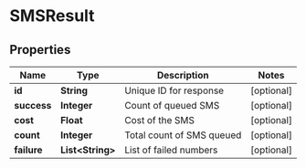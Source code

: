 
# SMSResult

## Properties
Name | Type | Description | Notes
------------ | ------------- | ------------- | -------------
**id** | **String** | Unique ID for response |  [optional]
**success** | **Integer** | Count of queued SMS |  [optional]
**cost** | **Float** | Cost of the SMS |  [optional]
**count** | **Integer** | Total count of SMS queued |  [optional]
**failure** | **List&lt;String&gt;** | List of failed numbers |  [optional]



